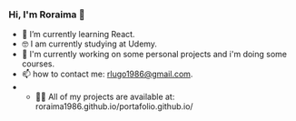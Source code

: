 ### Hi, I'm Roraima 👋

- 🌱 I’m currently learning React.
- 🤓 I am currently studying at Udemy.
- 🔭 I'm currently working on some personal projects and i'm doing some courses.
- 📫 how to contact me: rlugo1986@gmail.com.
- - 👨‍💻 All of my projects are available at: roraima1986.github.io/portafolio.github.io/
<!--
**roraima1986/roraima1986** is a ✨ _special_ ✨ repository because its `README.md` (this file) appears on your GitHub profile.

Here are some ideas to get you started:

- 🔭 I’m currently working on ...
- 🌱 I’m currently learning ...
- 👯 I’m looking to collaborate on ...
- 🤔 I’m looking for help with ...
- 💬 Ask me about ...
- 📫 How to reach me: ...
- 😄 Pronouns: ...
- ⚡ Fun fact: ...
- 👨‍💻 All of my projects are available at...
-->
